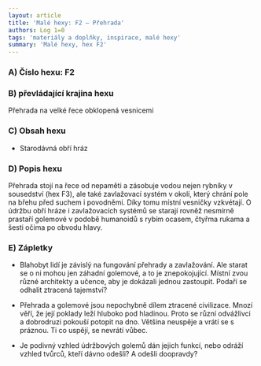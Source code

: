 ```yaml
---
layout: article
title: 'Malé hexy: F2 – Přehrada'
authors: Log 1=0
tags: 'materiály a doplňky, inspirace, malé hexy'
summary: 'Malé hexy, hex F2'
---
```


### A) Číslo hexu: F2 

### B) převládající krajina hexu

Přehrada na velké řece obklopená vesnicemi

### C) Obsah hexu

- Starodávná obří hráz

### D) Popis hexu

Přehrada stojí na řece od nepaměti a zásobuje vodou nejen rybníky v sousedství (hex F3), ale také zavlažovací systém v okolí, který chrání pole na břehu před suchem i povodněmi. Díky tomu místní vesničky vzkvétají. O údržbu obří hráze i zavlažovacích systémů se starají rovněž nesmírně prastaří golemové v podobě humanoidů s rybím ocasem, čtyřma rukama a šesti očima po obvodu hlavy.

### E) Zápletky

- Blahobyt lidí je závislý na fungování přehrady a zavlažování. Ale starat se o ni mohou jen záhadní golemové, a to je znepokojující. Místní zvou různé architekty a učence, aby je dokázali jednou zastoupit. Podaří se odhalit ztracená tajemství?

- Přehrada a golemové jsou nepochybně dílem ztracené civilizace. Mnozí věří, že její poklady leží hluboko pod hladinou. Proto se různí odvážlivci a dobrodruzi pokouší potopit na dno. Většina neuspěje a vrátí se s práznou. Ti co uspějí, se nevrátí vůbec.

- Je podivný vzhled údržbových golemů dán jejich funkcí, nebo odráží vzhled tvůrců, kteří dávno odešli? A odešli doopravdy?
